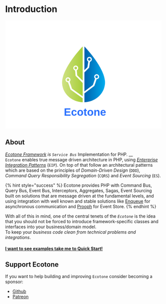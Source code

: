 # Introduction

![](.gitbook/assets/rsz_2vectorstock_21277268.png)

## About

[_Ecotone Framework_](https://github.com/ecotoneframework/ecotone) _is `Service Bus`_ Implementation for PHP. __  
`Ecotone` enables true  message driven architecture in PHP, using [_Enterprise Integration Patterns_](https://www.enterpriseintegrationpatterns.com/) \(`EIP`\). On top of that follow an architectural patterns which are based on the principles of _Domain-Driven Design_ \(`DDD`\), _Command Query Responsibility Segregation_ \(`CQRS`\) and _Event Sourcing_ \(`ES`\).

{% hint style="success" %}
Ecotone provides PHP with Command Bus, Query Bus, Event Bus, Interceptors, Aggregates, Sagas, Event Sourcing built on solutions that are message driven at the fundamental levels, and using integration with well known and stable solutions like [Enqueue](https://php-enqueue.github.io/) for asynchronous communication and [Prooph](http://getprooph.org) for Event Store.
{% endhint %}

  
With all of this in mind, one of the central tenets of the _`Ecotone`_ is the idea that you should not be forced to introduce framework-specific classes and interfaces into your business/domain model.   
To keep your _business code clean from technical problems and integrations_. 

#### [I want to see examples take me to Quick Start!](quick-start-in-5-minutes/)

## Support Ecotone

If you want to help building and improving `Ecotone` consider becoming a sponsor:

* [Github](https://github.com/sponsors/dgafka)
* [Patreon](https://www.patreon.com/dgafka)

